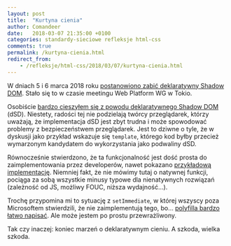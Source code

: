 ```yaml
---
layout: post
title:  "Kurtyna cienia"
author: Comandeer
date:   2018-03-07 21:35:00 +0100
categories: standardy-sieciowe refleksje html-css
comments: true
permalink: /kurtyna-cienia.html
redirect_from:
    - /refleksje/html-css/2018/03/07/kurtyna-cienia.html
---
```


W dniach 5 i 6 marca 2018 roku [postanowiono zabić deklaratywny Shadow DOM](https://github.com/whatwg/dom/issues/510#issuecomment-370980398). Stało się to w czasie meetingu Web Platform WG w Tokio.

Osobiście [bardzo cieszyłem się z powodu deklaratywnego Shadow DOM](https://blog.comandeer.pl/javascript/2017/10/31/deklaratywny-shadow-dom.html) (dSD). Niestety, radości tej nie podzielają twórcy przeglądarek, którzy uważają, że implementacja dSD jest zbyt trudna i może spowodować problemy z bezpieczeństwem przeglądarek. Jest to dziwne o tyle, że w dyskusji jako przykład wskazuje się `template`, którego kod byłby przecież wymarzonym kandydatem do wykorzystania jako podwaliny dSD.

Równocześnie stwierdzono, że ta funkcjonalność jest dość prosta do zaimplementowania przez developerów, nawet pokazano [przykładową implementację](https://github.com/whatwg/dom/issues/510#issuecomment-371015679). Niemniej fakt, że nie mówimy tutaj o natywnej funkcji, pociąga za sobą wszystkie minusy typowe dla nienatywnych rozwiązań (zależność od JS, możliwy FOUC, niższa wydajność…).

Trochę przypomina mi to sytuację z `setImmediate`, w której wszyscy poza Microsoftem stwierdzili, że nie zaimplementują tego, bo… [polyfilla bardzo łatwo napisać](https://www.nczonline.net/blog/2013/07/09/the-case-for-setimmediate/). Ale może jestem po prostu przewrażliwony.

Tak czy inaczej: koniec marzeń o deklaratywnym cieniu. A szkoda, wielka szkoda.
